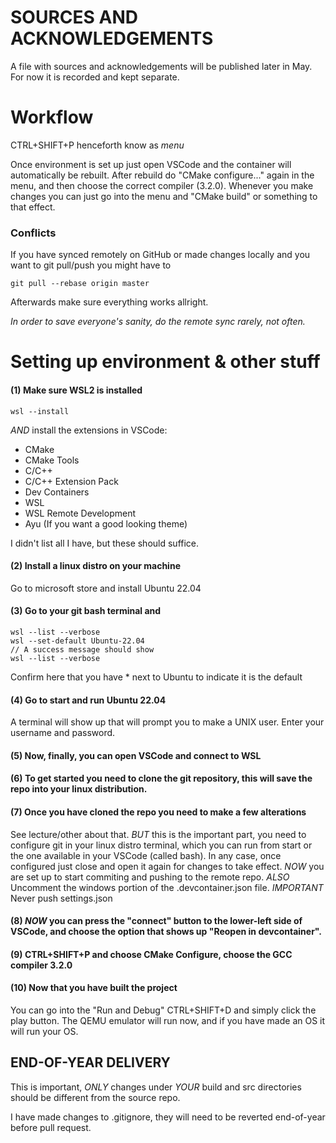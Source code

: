 # SOURCES AND ACKNOWLEDGEMENTS

A file with sources and acknowledgements will be published later in May. For now it is recorded and kept separate.

# Workflow

CTRL+SHIFT+P henceforth know as _menu_

Once environment is set up just open VSCode and the container will automatically be rebuilt. After rebuild do "CMake configure..." again in the menu, and then choose the correct compiler (3.2.0). Whenever you make changes you can just go into the menu and "CMake build" or something to that effect.

### Conflicts

If you have synced remotely on GitHub or made changes locally and you want to git pull/push you might have to 
```
git pull --rebase origin master
```

Afterwards make sure everything works allright.

_In order to save everyone's sanity, do the remote sync rarely, not often._


# Setting up environment & other stuff

#### (1) Make sure WSL2 is installed
```
wsl --install
```
_AND_ install the extensions in VSCode:

- CMake
- CMake Tools
- C/C++
- C/C++ Extension Pack
- Dev Containers
- WSL
- WSL Remote Development
- Ayu (If you want a good looking theme)

I didn't list all I have, but these should suffice.

#### (2) Install a linux distro on your machine
Go to microsoft store and install Ubuntu 22.04

#### (3) Go to your git bash terminal and
```
wsl --list --verbose
wsl --set-default Ubuntu-22.04
// A success message should show
wsl --list --verbose
```
Confirm here that you have * next to Ubuntu to indicate it is the default


#### (4) Go to start and run Ubuntu 22.04
A terminal will show up that will prompt you to make a UNIX user. Enter your username and password.

#### (5) Now, finally, you can open VSCode and connect to WSL

#### (6) To get started you need to clone the git repository, this will save the repo into your linux distribution.

#### (7) Once you have cloned the repo you need to make a few alterations
See lecture/other about that. _BUT_ this is the important part, you need to configure git in your linux distro terminal, which you can run from start or the one available in your VSCode (called bash). In any case, once configured just close and open it again for changes to take effect. _NOW_ you are set up to start commiting and pushing to the remote repo. 
_ALSO_ Uncomment the windows portion of the .devcontainer.json file.
_IMPORTANT_ Never push settings.json

#### (8) _NOW_ you can press the "connect" button to the lower-left side of VSCode, and choose the option that shows up "Reopen in devcontainer".

#### (9) CTRL+SHIFT+P and choose CMake Configure, choose the GCC compiler 3.2.0

#### (10) Now that you have built the project
You can go into the "Run and Debug" CTRL+SHIFT+D and simply click the play button. The QEMU emulator will run now, and if you have made an OS it will run your OS.

## END-OF-YEAR DELIVERY
This is important, _ONLY_ changes under _YOUR_ build and src directories should be different from the source repo.

I have made changes to .gitignore, they will need to be reverted end-of-year before pull request.
